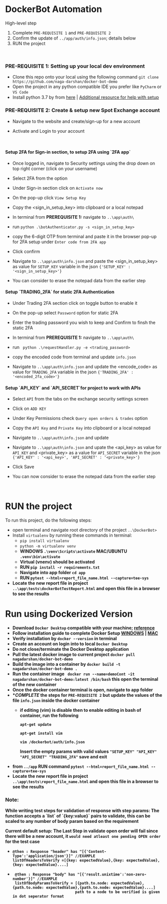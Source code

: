 # DockerBot Automation
High-level step
  1. Complete `PRE-REQUISITE 1` and `PRE-REQUISITE 2`
  2. Confirm the update of `../app/auth/info.json`; details below
  3. RUN the project

<br>
<h3><b>PRE-REQUISITE 1: </b>Setting up your <b>local dev</b> environment</h3>

- Clone this repo onto your local using the following command
  `git clone https://github.com/naga-darshan/docker-bot-demo`
- Open the project in any python compatible IDE you prefer like `PyCharm` or `VS Code`
- Install python 3.7 by from [here](https://www.python.org/downloads/) | [Additional resource for help with setup](https://phoenixnap.com/kb/how-to-install-python-3-windows) 


<h3><b>PRE-REQUISITE 2: </b>Create & setup new Spot Exchange account</h3>

  - Navigate to the website and create/sign-up for a new account

  - Activate and Login to your account
<br>


<h4>Setup 2FA for Sign-in section, to setup 2FA using `2FA app` </h4>

  - Once logged in, navigate to Security settings using the drop down on top right corner (click on your username)
  
  - Select 2FA from the option
   
  - Under Sign-in section click on `Activate now`
   
  - On the pop-up click `View Setup Key`
   
  - Copy the <sign_in_setup_key> into clipboard or a local notepad
   
  - In terminal from <b>PREREQUISITE 1:</b> navigate to `..\app\auth\`
   
  - run `python .\botAuthenticator.py -s <sign_in_setup_key>`
   
  - copy the 6-digit OTP from terminal and paste it in the browser pop-up for 2FA setup under `Enter code from 2FA app`
   
  - Click confirm
  
  - Navigate to `..\app\auth\info.json` and paste the <sign_in_setup_key> as value for `SETUP_KEY` variable in the json `{'SETUP_KEY' : '<sign_in_setup_key>'}`
    
  - You can consider to erase the notepad data from the earlier step


<h4>Setup `TRADING_2FA` for static 2FA Authentication</h4>

  - Under Trading 2FA section click on toggle button to enable it
  
  - On the pop-up select `Password` option for static 2FA
  
  - Enter the trading password you wish to keep and Confirm to finsh the static 2FA
  
  - In terminal from <b>PREREQUISITE 1:</b> navigate to `..\app\auth\`
  
  - run ` python .\requestHandler.py -e <trading_password>`
  
  - copy the encoded code from terminal and update `info.json`
  
  - Navigate to `..\app\auth\info.json` and update the <encode_code> as value for `TRADING_2FA` variable in the json `{'TRADING_2FA' : '<encoded_2fa_code>'}`


<h4>Setup `API_KEY` and `API_SECRET`for project to work with APIs</h4>

  - Select `API` from the tabs on the exchange security settings screen
  
  - Click on `ADD KEY`
  
  - Under Key Permissions check `Query open orders & trades` option
  
  - Copy the `API Key` and `Private Key` into clipboard or a local notepad
  
  - Navigate to `..\app\auth\info.json` and update
  
  - Navigate to `..\app\auth\info.json` and upate the <api_key> as value for `API_KEY` and <private_key> as a value for `API_SECRET` variable in the json `{'API_KEY' : '<api_key>', 'API_SECRET' : '<private_key>'}`
  
  - Click Save
  
  - You can now consider to erase the notepad data from the earlier step

<br>

# RUN the project
To run this project, do the following steps:
- open terminal and navigate root directory of the project `..\DockerBot>`
- Install `virtualenv` by running these commands in terminal:
   * `pip install virtualenv`
   * `python -m virtualenv venv`
   * <b>WINDOWS `.\venv\Scripts\activate`  MAC/UBUNTU `.venv\bin\activate`
   * Virtual (vnenv) should be activated
   * RUN `pip install -r requirements.txt`
   * Navigate into app folder `cd app`
   * RUN `pytest --html=report_file_name.html --capture=tee-sys`
- Locate the new report file in project `..\app\tests\dockerBotTestReport.html` and open this file in a browser to see the results

# Run using Dockerized Version
- Download `Docker Desktop` compatible with your machine; [reference](https://www.docker.com/get-started/)
- Follow installation guide to complete Docker Setup [WINDOWS](https://docs.docker.com/desktop/install/windows-install/) | [MAC](https://docs.docker.com/desktop/install/mac-install/)
- Verify installation by `docker --version` in terminal
- Create an account on login into to local `Docker Desktop`
- Do not close/terminate the Docker Desktop application
- Pull the latest docker image to current project `docker pull nagadarshan/docker-bot-demo`
- Build the image into a container by `docker build -t nagadarshan/docker-bot-demo .`
- Run the container image ` docker run --name=demoCont -it nagadarshan/docker-bot-demo:latest /bin/bash` this open the terminal of the new container
- Once the docker container terminal is open, navigate to app folder
- ****COMPLETE*** the steps for `PRE-REQUISITE 2` but update the values of the file `info.json` inside the docker container
  - if editing (vim) is disable then to enable editing in bash of container, run the following
    
    `apt-get update`
  
    `apt-get install vim`
  
    `vim /dockerbot/auth/info.json`
    
    Insert the empty params with valid values `"SETUP_KEY" "API_KEY" "API_SECRET" "TRADING_2FA"` save and exit
- from `../app` RUN command `pytest --html=report_file_name.html --capture=tee-sys`
- Locate the new report file in project `..\app\tests\report_file_name.html` and open this file in a browser to see the results


<h3>Note:</h3>
While writing test steps for validation of response with step params:
The function accepts a `list` of `{key:value}` pairs to validate,
this can be scaled to any number of body param based on the requirement

Current default setup: The Last Step in validate open order will fail since there will be a new account, it `would need atleast one pending OPEN order` for the test case
<br>

-     @then : Response "header" has "[{'Content-Type':'application/json'}]" //EXAMPLE
      listOfHeadersToVerify =[{key: expectedValue},{key: expectedValue},{key: expectedValue}....]
      
-      @then : Response "body" has "[{'result.unixtime':'non-zero-number'}]" //EXAMPLE
       listOfBodyParamsToVerify = [{path.to.node: expectedValue},{path.to.node: expectedValue},{path.to.node: expectedValue}....]
                                  path to a node to be verified is given in dot seperator format
